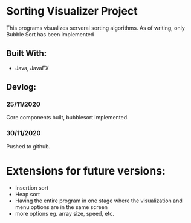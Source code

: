 # Sorting Visualizer Project

This programs visualizes serveral sorting algorithms. As of writing, only Bubble Sort has been implemented

## Built With:

- Java, JavaFX

## Devlog:

### 25/11/2020

Core components built, bubblesort implemented.

### 30/11/2020

Pushed to github.

# Extensions for future versions:

- Insertion sort
- Heap sort
- Having the entire program in one stage where the visualization and menu options are in the same screen
- more options eg. array size, speed, etc.